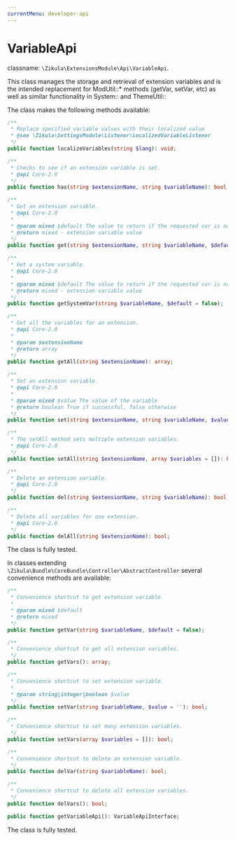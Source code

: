 ```yaml
---
currentMenu: developer-api
---
```

# VariableApi

classname: `\Zikula\ExtensionsModule\Api\VariableApi`.

This class manages the storage and retrieval of extension variables and is the intended replacement
for ModUtil::* methods (getVar, setVar, etc) as well as similar functionality in System:: and ThemeUtil::

The class makes the following methods available:

```php
/**
 * Replace specified variable values with their localized value
 * @see \Zikula\SettingsModule\Listener\LocalizedVariableListener
 */
public function localizeVariables(string $lang): void;

/**
 * Checks to see if an extension variable is set.
 * @api Core-2.0
 */
public function has(string $extensionName, string $variableName): bool;

/**
 * Get an extension variable.
 * @api Core-2.0
 *
 * @param mixed $default The value to return if the requested var is not set
 * @return mixed - extension variable value
 */
public function get(string $extensionName, string $variableName, $default = false);

/**
 * Get a system variable.
 * @api Core-2.0
 *
 * @param mixed $default The value to return if the requested var is not set
 * @return mixed - extension variable value
 */
public function getSystemVar(string $variableName, $default = false);

/**
 * Get all the variables for an extension.
 * @api Core-2.0
 *
 * @param $extensionName
 * @return array
 */
public function getAll(string $extensionName): array;

/**
 * Set an extension variable.
 * @api Core-2.0
 *
 * @param mixed $value The value of the variable
 * @return boolean True if successful, false otherwise
 */
public function set(string $extensionName, string $variableName, $value = ''): bool;

/**
 * The setAll method sets multiple extension variables.
 * @api Core-2.0
 */
public function setAll(string $extensionName, array $variables = []): bool;

/**
 * Delete an extension variable.
 * @api Core-2.0
 */
public function del(string $extensionName, string $variableName): bool;

/**
 * Delete all variables for one extension.
 * @api Core-2.0
 */
public function delAll(string $extensionName): bool;
```

The class is fully tested.

In classes extending `\Zikula\Bundle\CoreBundle\Controller\AbstractController` several convenience methods are available:

```php
/**
 * Convenience shortcut to get extension variable.
 *
 * @param mixed $default
 * @return mixed
 */
public function getVar(string $variableName, $default = false);

/**
 * Convenience shortcut to get all extension variables.
 */
public function getVars(): array;

/**
 * Convenience shortcut to set extension variable.
 *
 * @param string|integer|boolean $value
 */
public function setVar(string $variableName, $value = ''): bool;

/**
 * Convenience shortcut to set many extension variables.
 */
public function setVars(array $variables = []): bool;

/**
 * Convenience shortcut to delete an extension variable.
 */
public function delVar(string $variableName): bool;

/**
 * Convenience shortcut to delete all extension variables.
 */
public function delVars(): bool;

public function getVariableApi(): VariableApiInterface;
```

The class is fully tested.
